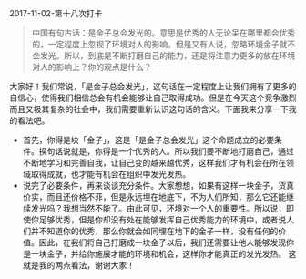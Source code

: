 2017-11-02-第十八次打卡
> 中国有句古话：是金子总会发光的。意思是优秀的人无论呆在哪里都会优秀的，一定程度上忽视了环境对人的影响。但是又有人说，忽略环境金子就不会发光。所以，到底是不断打磨自己的能力，还是将注意力更多的放在环境对人的影响上？你的观点是什么？

大家好！我们常说，「是金子总会发光」，这句话在一定程度上让我们拥有了更多的自信心，使得我们相信总会有机会能够让自己取得成功。但是在今天这个竞争激烈而且又极其复杂的社会中，我们需要重新认识这句话的含义。下面我来分享一下我的看法吧。
- 首先，你得是块「金子」，这是「是金子总会发光」这个命题成立的必要条件。换句话说就是，你得是一个优秀的人。所以我们要不断地打磨自己，通过不断地学习和完善自我，让自己变的越来越优秀，这样我们才有机会在所在领域取得成就，也才能有机会在组织中发光发热。
- 说完了必要条件，再来谈谈充分条件。大家想想，如果有这样一块金子，货真价实，而且还价格不菲，但是永远埋在地底下，不为人们所知，那么它还能继续发光吗？我想当然不能了。由此可见，环境对一个人的重要性。所以说，即使你足够优秀，但是你却没有处在能够发挥自己优秀能力的环境中，或者说人们并不知道你的优秀，那么你就会如同埋在地下的金子一样，没有任何的价值。因此，在我们将自己打磨成一块金子以后，我们还需要让他人能够发现你是一块金子，并给你施展才能的环境和机会，这样你才能真正的发光发热。
这就是我的两点看法，谢谢大家！